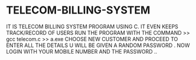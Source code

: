 # TELECOM-BILLING-SYSTEM
IT IS TELECOM BILLING SYSTEM PROGRAM USING C.
IT EVEN KEEPS TRACK/RECORD OF USERS
RUN THE PROGRAM WITH THE COMMAND >>  gcc telecom.c
                                 >>  a.exe
CHOOSE NEW CUSTOMER AND PROCEED TO ENTER ALL THE DETAILS
U WILL BE GIVEN A RANDOM PASSWORD .
NOW LOGIN WITH YOUR MOBILE NUMBER AND THE PASSWORD ..
                              
